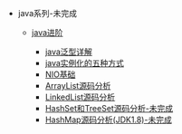 


- java系列-未完成
  
  - [java进阶](/docs/java/java-extra-introduction.md)
  
    - [java泛型详解](/docs/java/java泛型详解.md)
    - [java实例化的五种方式](/docs/java/java实例化的五种方式.md)
    - [NIO基础](/docs/java/NIO基础.md)
    - [ArrayList源码分析](/docs/java/ArrayList源码分析.md)
    - [LinkedList源码分析](/docs/java/LinkedList源码分析.md)
    - [HashSet和TreeSet源码分析-未完成](/docs/java/HashSet和TreeSet源码分析.md)
    - [HashMap源码分析(JDK1.8)-未完成](/docs/java/HashMap源码分析(JDK1.8).md)
  <!--
  - [juc进阶-未完成](/docs/java/juc-introduction.md)
    
    - [多线程基础](/docs/java/juc-01.md)
    - [Callable、Future和FutureTask](/docs/java/juc-02.md)
    - [线程池](/docs/java/juc-03.md)
    - [Daemon Thread](/docs/java/juc-04.md)
    - [volatile](/docs/java/juc-05.md)
    - [Lock](/docs/java/juc-06.md)
    - [阻塞队列](/docs/java/juc-07.md)
    - [atomic变量](/docs/java/juc-08.md)
    - [CurrentHashMap、ConcurrentSkipListMap、CopyOnWriteArrayList](/docs/java/juc-09.md)
    - [ThreadLocal](/docs/java/jvm-10.md)
    - [Synchronizes：Semaphore、CountDownLatch、CyclicBarrier、Exchanger、Phaser](/docs/java/juc-11.md)
  
  - [jvm进阶-未完成](/docs/java/jvm-introduction.md)
    
    - [JVM了解](/docs/java/jvm-01.md)
    - [认识一下class文件](/docs/java/jvm-02.md)
    - [看清类加载过程](/docs/java/jvm-03.md)
    - [认识运行时数据区](/docs/java/jvm-04.md)
    - [Java虚拟机的指令](/docs/java/jvm-05.md)
    - [垃圾回收](/docs/java/jvm-06.md)
    - [GC日志](/docs/java/jvm-07.md)
    - [JVM优化分析](/docs/java/jvm-08.md)
    - [BTrace-Java线上异常排查](/docs/java/jvm-09.md)
    - [Greys-Java线上异常排查](/docs/java/jvm-10.md)
    - [Arthas-Java线上异常排查](/docs/java/jvm-11.md)
    - [使用javassist修改class文件内方法](/docs/java/jvm-12.md)
    - [Java线程Dump分析](/docs/java/jvm-13.md)
    - [MAT使用详解](/docs/java/jvm-14.md)
    - [JVM 参数调优](/docs/java/jvm-15.md)






- spring系列-未完成
  
  - spring基础系列-未完成
    - [spring基础](/docs/spring/spring-base-01.md)

  - spring cloud系列-未完成
    - [spring cloud基础](/docs/spring/spring-cloud-01.md)

  - 手写spring系列-未完成
    - [手写spring基础](/docs/spring/spring-handwriting-01.md)






- java框架系列-未完成

  - redis-未完成
    - [redis基础](/docs/java-frame/redis-01.md)

  - nginx-未完成
    - [nginx基础](/docs/java-frame/nginx-01.md)

  - zookeeper-未完成
    - [zookeeper基础](/docs/java-frame/zookeeper-01.md)

  - activeMQ-未完成
    - [activeMQ基础](/docs/java-frame/activeMQ-01.md)

  - elasticSearch-未完成
    - [elasticSearch基础](/docs/java-frame/elasticSearch-01.md)

  - kettle-未完成
    - [kettle基础](/docs/java-frame/kettle-01.md)

  - zabbix-未完成
    - [zabbix基础](/docs/java-frame/zabbix-01.md)

  - jmeter-未完成
    - [jmeter基础](/docs/java-frame/jmeter-01.md)

  - grafana-未完成
    - [grafana基础](/docs/java-frame/grafana-01.md)







- 大数据系列-未完成

  - scala-未完成
    - [scala基础](/docs/big-data/scala-01.md)

  - hadoop-未完成
    - [hadoop基础](/docs/big-data/hadoop-01.md)

  - hive-未完成
    - [hive基础](/docs/big-data/hive-01.md)

  - hbase-未完成
    - [hbase基础](/docs/big-data/hbase-01.md)

  - spark-未完成
    - [spark基础](/docs/big-data/spark-01.md)

  - kafka-未完成
    - [kafka基础](/docs/big-data/kafka-01.md)

  - flink-未完成
    - [flink基础](/docs/big-data/flink-01.md)

  - flume-未完成
    - [flume基础](/docs/big-data/flume-01.md)

  - sqoop-未完成
    - [sqoop基础](/docs/big-data/sqoop-01.md)

  - maxwell-未完成
    - [maxwell基础](/docs/big-data/maxwell-01.md)

  - azkaban-未完成
    - [azkaban基础](/docs/big-data/azkaban-01.md)

  - hue-未完成
    - [hue基础](/docs/big-data/hue-01.md)

  - oozie-未完成
    - [oozie基础](/docs/big-data/oozie-01.md)

  - airflow-未完成
    - [airflow基础](/docs/big-data/airflow-01.md)

  - impala-未完成
    - [impala基础](/docs/big-data/impala-01.md)

  - atlas-未完成
    - [atlas基础](/docs/big-data/atlas-01.md)

  - clickhouse-未完成
    - [clickhouse基础](/docs/big-data/clickhouse-01.md)

  - presto-未完成
    - [presto基础](/docs/big-data/presto-01.md)

  - druid-未完成
    - [druid基础](/docs/big-data/druid-01.md)

  - kylin-未完成
    - [kylin基础](/docs/big-data/kylin-01.md)

  - elk-未完成
    - [elk基础](/docs/big-data/elk-01.md)

  - kudu-未完成
    - [kudu基础](/docs/big-data/kudu-01.md)


-->




- 杂项





<table>
    <tr>
      <td align="center" style="width: 200px;">
        <a href="https://github.com/Raray-chuan">
          <img src="./images/qrcode-for-xichuan.jpg" style="width: 400px;"><br>
        </a><br>
      </td>
    </tr>
</table>
